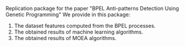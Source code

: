 Replication package for the paper "BPEL Anti-patterns Detection Using Genetic Programming"
We provide in this package:
  1) The dataset features computed from the BPEL processes.
  2) The obtained results of machine learning algorithms.
  3) The obtained results of MOEA algorithms.
